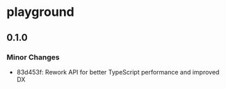 # playground

## 0.1.0

### Minor Changes

- 83d453f: Rework API for better TypeScript performance and improved DX
